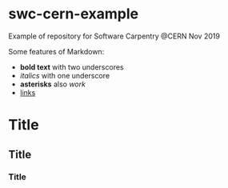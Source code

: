 # swc-cern-example
Example of repository for Software Carpentry @CERN Nov 2019

Some features of Markdown:

- __bold text__ with two underscores
- _italics_ with one underscore
- **asterisks** also *work*
- [links](https://home.cern/)
# Title
## Title
### Title
